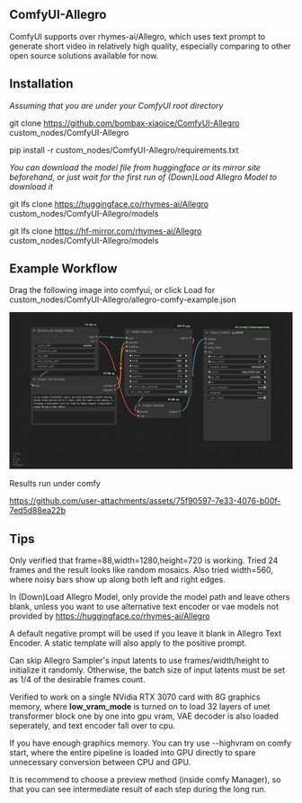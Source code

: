 ## ComfyUI-Allegro
ComfyUI supports over rhymes-ai/Allegro, which uses text prompt to generate short video in relatively high quality, especially comparing to other open source solutions available for now.

## Installation

_Assuming that you are under your ComfyUI root directory_

git clone https://github.com/bombax-xiaoice/ComfyUI-Allegro custom_nodes/ComfyUI-Allegro

pip install -r custom_nodes/ComfyUI-Allegro/requirements.txt

_You can download the model file from huggingface or its mirror site beforehand, or just wait for the first run of (Down)Load Allegro Model to download it_

git lfs clone https://huggingface.co/rhymes-ai/Allegro custom_nodes/ComfyUI-Allegro/models

git lfs clone https://hf-mirror.com/rhymes-ai/Allegro custom_nodes/ComfyUI-Allegro/models

## Example Workflow
Drag the following image into comfyui, or click Load for custom_nodes/ComfyUI-Allegro/allegro-comfy-example.json

![](allegro-comfy-example.png)

Results run under comfy

https://github.com/user-attachments/assets/75f90597-7e33-4076-b00f-7ed5d88ea22b

## Tips
Only verified that frame=88,width=1280,height=720 is working. Tried 24 frames and the result looks like random mosaics. Also tried width=560, where noisy bars show up along both left and right edges.

In (Down)Load Allegro Model, only provide the model path and leave others blank, unless you want to use alternative text encoder or vae models not provided by https://huggingface.co/rhymes-ai/Allegro

A default negative prompt will be used if you leave it blank in Allegro Text Encoder. A static template will also apply to the positive prompt.

Can skip Allegro Sampler's input latents to use frames/width/height to initialize it randomly. Otherwise, the batch size of input latents must be set as 1/4 of the desirable frames count.

Verified to work on a single NVidia RTX 3070 card with 8G graphics memory, where __low_vram_mode__ is turned on to load 32 layers of unet transformer block one by one into gpu vram, VAE decoder is also loaded seperately, and text encoder fall over to cpu. 

If you have enough graphics memory. You can try use --highvram on comfy start, where the entire pipeline is loaded into GPU directly to spare unnecessary conversion between CPU and GPU.

It is recommend to choose a preview method (inside comfy Manager), so that you can see intermediate result of each step during the long run.

